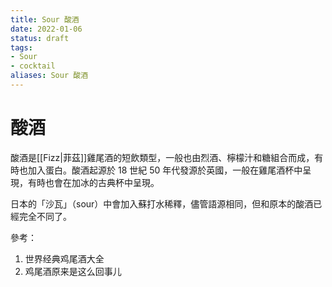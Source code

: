 ```yaml
---
title: Sour 酸酒
date: 2022-01-06
status: draft
tags:
- Sour
- cocktail
aliases: Sour 酸酒
---
```

# 酸酒
酸酒是[[Fizz|菲茲]]雞尾酒的短飲類型，一般也由烈酒、檸檬汁和糖組合而成，有時也加入蛋白。酸酒起源於 18 世紀 50 年代發源於英國，一般在雞尾酒杯中呈現，有時也會在加冰的古典杯中呈現。

日本的「沙瓦」（sour）中會加入蘇打水稀釋，儘管語源相同，但和原本的酸酒已經完全不同了。

參考：
1.  世界经典鸡尾酒大全
2.  鸡尾酒原来是这么回事儿
